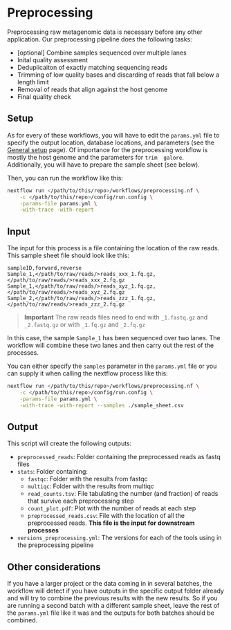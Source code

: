 # Preprocessing

Preprocessing raw metagenomic data is necessary before any other application. 
Our preprocessing pipeline does the following tasks:

- [optional] Combine samples sequenced over multiple lanes
- Inital quality assessment
- Deduplicaiton of exactly matching sequencing reads
- Trimming of low quality bases and discarding of reads that fall below a
length limit
- Removal of reads that align against the host genome
- Final quality check


## Setup

As for every of these workflows, you will have to edit the `params.yml` file
to specify the output location, database locations, and parameters (see the
[General setup](./setup.md) page). Of importance for the 
preprocessing workflow is mostly the host genome and the parameters for `trim 
galore`.  
Additionally, you will have to prepare the sample sheet (see below).

Then, you can run the workflow like this:
```bash
nextflow run </path/to/this/repo>/workflows/preprocessing.nf \
	-c </path/to/this/repo>/config/run.config \
	-params-file params.yml \
	-with-trace -with-report
```

## Input

The input for this process is a file containing the location of the raw reads.
This sample sheet file should look like this:  

```
sampleID,forward,reverse
Sample_1,</path/to/raw/reads/>reads_xxx_1.fq.gz,</path/to/raw/reads/>reads_xxx_2.fq.gz
Sample_1,</path/to/raw/reads/>reads_xyz_1.fq.gz,</path/to/raw/reads/>reads_xyz_2.fq.gz
Sample_2,</path/to/raw/reads/>reads_zzz_1.fq.gz,</path/to/raw/reads/>reads_zzz_2.fq.gz
```

> **Important**
> The raw reads files need to end with
> `_1.fastq.gz` and `_2.fastq.gz`
> or with 
> `_1.fq.gz` and `_2.fq.gz`

In this case, the sample `Sample_1` has been sequenced over two lanes. The
workflow will combine these two lanes and then carry out the rest of the 
processes.

You can either specify the `samples` parameter in the `params.yml` file or you
can supply it when calling the nextflow process like this:  
```bash
nextflow run </path/to/this/repo>/workflows/preprocessing.nf \
	-c </path/to/this/repo>/config/run.config \
	-params-file params.yml \
	-with-trace -with-report --samples ./sample_sheet.csv
```

## Output

This script will create the following outputs:

- `preprocessed_reads`: Folder containing the preprocessed reads as fastq files
- `stats`: Folder containing:
	- `fastqc`: Folder with the results from fastqc
	- `multiqc`: Folder with the results from multiqc
	- `read_counts.tsv`: File tabulating the number (and fraction) of reads 
	that survive each preprocessing step
	- `count_plot.pdf`: Plot with the number of reads at each step
	- `preprocessed_reads.csv`: File with the location of all the preprocessed
	 reads. **This file is the input for downstream processes**
- `versions_preprocessing.yml`: The versions for each of the tools using in the
preprocessing pipeline

## Other considerations

If you have a larger project or the data coming in in several batches, the
workflow will detect if you have outputs in the specific output folder already
and will try to combine the previous results with the new results. So if you
are running a second batch with a different sample sheet, leave the rest of the
`params.yml` file like it was and the outputs for both batches should be 
combined.